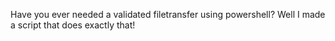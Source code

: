 Have you ever needed a validated filetransfer using powershell?
Well I made a script that does exactly that!
